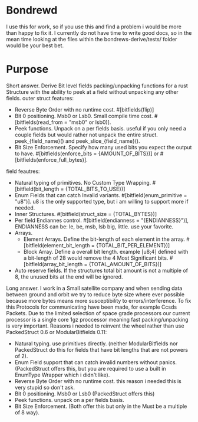 # Bondrewd
I use this for work, so if you use this and find a problem i would be more than happy to fix it.
I currently do not have time to write good docs, so in the mean time looking at the files within the bondrews-derive/tests/ folder would be your best bet.
# Purpose
Short answer.
Derive Bit level fields packing/unpacking functions for a rust Structure with the ability to peek at a field without unpacking any other fields. 
outer struct features:
- Reverse Byte Order with no runtime cost. 
    #[bitfields(flip)]
- Bit 0 positioning. Msb0 or Lsb0. Small compile time cost. 
    #[bitfields(read_from = "msb0" or lsb0)].
- Peek functions. Unpack on a per fields basis. useful if you only need a couple fields but would rather not unpack the entire struct. 
    peek_{field_name}() and peek_slice_{field_name}().
- Bit Size Enforcement. Specify how many used bits you expect the output to have. 
    #[bitfields(enforce_bits = {AMOUNT_OF_BITS})] or #[bitfields(enforce_full_bytes)].

field feautres: 
- Natural typing of primitives. No Custom Type Wrapping. 
    #[bitfield(bit_length = {TOTAL_BITS_TO_USE})]
- Enum Fields that can catch Invalid variants. 
    #[bitfield(enum_primitive = "u8")]. u8 is the only supported type, but i am willing to support more if needed.
- Inner Structures. 
    #[bitfield(struct_size = {TOTAL_BYTES})]
- Per field Endiannes control. 
    #[bitfield(endianness = "{ENDIANNESS}")], ENDIANNESS can be: le, be, msb, lsb big, little. use your favorite.
- Arrays.
  - Element Arrays. Define the bit-length of each element in the array. 
      #[bitfield(element_bit_length = {TOTAL_BIT_PER_ELEMENT})]
  - Block Array. Define a overall bit length. example [u8;4] defined with a bit-length of 28 would remove the 4 Most Significant bits. 
      #[bitfield(array_bit_length = {TOTAL_AMOUNT_OF_BITS})]
- Auto reserve fields. If the structures total bit amount is not a multiple of 8, the unused bits at the end will be ignored.

Long answer.
I work in a Small satellite company and when sending data between ground and orbit we try to reduce byte size where ever possible because more bytes means more susceptibility to errors/interference. To fix this Protocols for communicating have been made, for example Ccsds Packets. Due to the limited selection of space grade processors our current processor is a single core 1gz proccessor meaning fast packing/unpacking is very important.
Reasons i needed to reinvent the wheel rather than use PackedStruct 0.6 or ModularBitfields 0.11: 
  - Natural typing. use primitives directly. (neither ModularBitfields nor PackedStruct do this for fields that have bit lengths that are not powers of 2).
  - Enum Field support that can catch invalid numbers without panics. (PackedStruct offers this, but you are required to use a built in EnumType Wrapper which i didn't like).
  - Reverse Byte Order with no runtime cost. this reason i needed this is very stupid so don't ask.
  - Bit 0 positioning. Msb0 or Lsb0 (PackedStruct offers this)
  - Peek functions. unpack on a per fields basis.
  - Bit Size Enforcement. (Both offer this but only in the Must be a multiple of 8 way).
